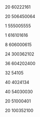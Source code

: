 20
60222161

20
506450064

1
555005555

1
616101616

8
606000615

24
300362102

36
604202400

32
54105

40
4024134

40
54030030

20
51000401

20
100352100
